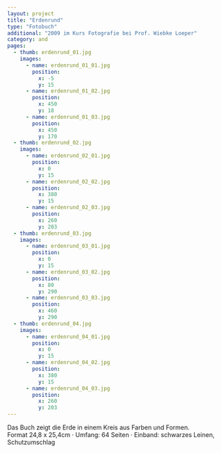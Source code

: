 ```yaml
---
layout: project
title: "Erdenrund"
type: "Fotobuch"
additional: "2009 im Kurs Fotografie bei Prof. Wiebke Loeper"
category: and
pages:
  - thumb: erdenrund_01.jpg
    images:
      - name: erdenrund_01_01.jpg
        position:
          x: -5
          y: 15
      - name: erdenrund_01_02.jpg
        position:
          x: 450
          y: 18
      - name: erdenrund_01_03.jpg
        position:
          x: 450
          y: 170
  - thumb: erdenrund_02.jpg
    images:
      - name: erdenrund_02_01.jpg
        position:
          x: 0
          y: 15
      - name: erdenrund_02_02.jpg
        position:
          x: 380
          y: 15
      - name: erdenrund_02_03.jpg
        position:
          x: 260
          y: 203
  - thumb: erdenrund_03.jpg
    images:
      - name: erdenrund_03_01.jpg
        position:
          x: 0
          y: 15
      - name: erdenrund_03_02.jpg
        position:
          x: 80
          y: 290
      - name: erdenrund_03_03.jpg
        position:
          x: 460
          y: 290
  - thumb: erdenrund_04.jpg
    images:
      - name: erdenrund_04_01.jpg
        position:
          x: 0
          y: 15
      - name: erdenrund_04_02.jpg
        position:
          x: 380
          y: 15
      - name: erdenrund_04_03.jpg
        position:
          x: 260
          y: 203
---
```

Das Buch zeigt die Erde in einem Kreis aus Farben und Formen.  
Format 24,8 x 25,4cm · Umfang: 64 Seiten · Einband: schwarzes Leinen, Schutzumschlag

